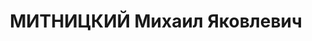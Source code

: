 ---
title: МИТНИЦКИЙ Михаил Яковлевич
description: "Род. в 1905, кандидат в члены ВКП(б). Зам. управляющего московская контора\
  \ \"Орскхалилстроя\" \n  Приговор: ВК ВС СССР, 04.02.1938 – ВМН. \n  Реабилитирован\
  \ 03.08.1957"
---